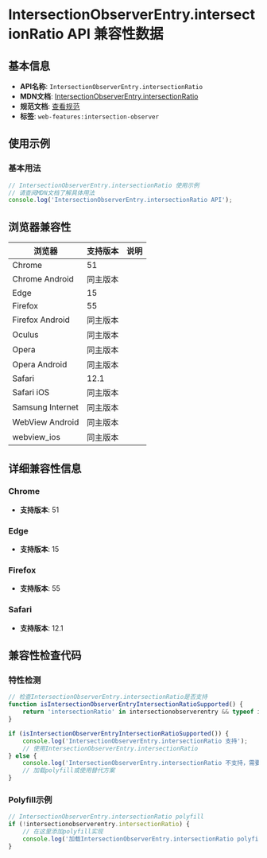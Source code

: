 # IntersectionObserverEntry.intersectionRatio API 兼容性数据

## 基本信息

- **API名称**: `IntersectionObserverEntry.intersectionRatio`
- **MDN文档**: [IntersectionObserverEntry.intersectionRatio](https://developer.mozilla.org/docs/Web/API/IntersectionObserverEntry/intersectionRatio)
- **规范文档**: [查看规范](https://w3c.github.io/IntersectionObserver/#dom-intersectionobserverentry-intersectionratio)
- **标签**: `web-features:intersection-observer`

## 使用示例

### 基本用法

```javascript
// IntersectionObserverEntry.intersectionRatio 使用示例
// 请查阅MDN文档了解具体用法
console.log('IntersectionObserverEntry.intersectionRatio API');
```

## 浏览器兼容性

| 浏览器 | 支持版本 | 说明 |
|--------|----------|------|
| Chrome | 51 |  |
| Chrome Android | 同主版本 |  |
| Edge | 15 |  |
| Firefox | 55 |  |
| Firefox Android | 同主版本 |  |
| Oculus | 同主版本 |  |
| Opera | 同主版本 |  |
| Opera Android | 同主版本 |  |
| Safari | 12.1 |  |
| Safari iOS | 同主版本 |  |
| Samsung Internet | 同主版本 |  |
| WebView Android | 同主版本 |  |
| webview_ios | 同主版本 |  |

## 详细兼容性信息

### Chrome

- **支持版本**: 51

### Edge

- **支持版本**: 15

### Firefox

- **支持版本**: 55

### Safari

- **支持版本**: 12.1

## 兼容性检查代码

### 特性检测

```javascript
// 检查IntersectionObserverEntry.intersectionRatio是否支持
function isIntersectionObserverEntryIntersectionRatioSupported() {
    return 'intersectionRatio' in intersectionobserverentry && typeof intersectionobserverentry.intersectionRatio === 'function';
}

if (isIntersectionObserverEntryIntersectionRatioSupported()) {
    console.log('IntersectionObserverEntry.intersectionRatio 支持');
    // 使用IntersectionObserverEntry.intersectionRatio
} else {
    console.log('IntersectionObserverEntry.intersectionRatio 不支持，需要polyfill');
    // 加载polyfill或使用替代方案
}
```

### Polyfill示例

```javascript
// IntersectionObserverEntry.intersectionRatio polyfill
if (!intersectionobserverentry.intersectionRatio) {
    // 在这里添加polyfill实现
    console.log('加载IntersectionObserverEntry.intersectionRatio polyfill');
}
```

